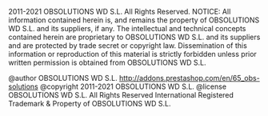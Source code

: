 2011-2021 OBSOLUTIONS WD S.L. All Rights Reserved.
NOTICE:  All information contained herein is, and remains
the property of OBSOLUTIONS WD S.L. and its suppliers,
if any.  The intellectual and technical concepts contained
herein are proprietary to OBSOLUTIONS WD S.L.
and its suppliers and are protected by trade secret or copyright law.
Dissemination of this information or reproduction of this material
is strictly forbidden unless prior written permission is obtained
from OBSOLUTIONS WD S.L.

 @author    OBSOLUTIONS WD S.L. <http://addons.prestashop.com/en/65_obs-solutions>
 @copyright 2011-2021 OBSOLUTIONS WD S.L.
 @license   OBSOLUTIONS WD S.L. All Rights Reserved
 International Registered Trademark & Property of OBSOLUTIONS WD S.L.